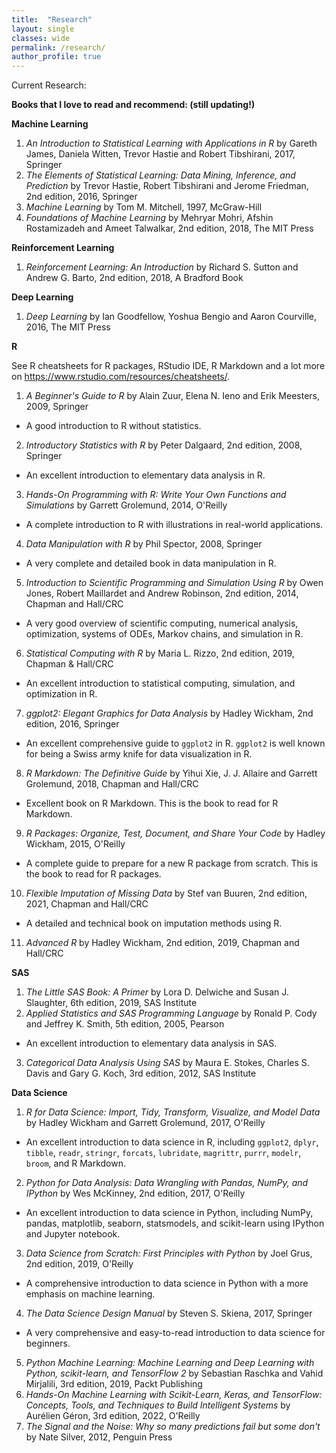 ```yaml
---
title:  "Research"
layout: single
classes: wide
permalink: /research/
author_profile: true
---
```


Current Research:

**Books that I love to read and recommend: (still updating!)**

**Machine Learning**
1. *An Introduction to Statistical Learning with Applications in R* by Gareth James, Daniela Witten, Trevor Hastie and Robert Tibshirani, 2017, Springer
2. *The Elements of Statistical Learning: Data Mining, Inference, and Prediction* by Trevor Hastie, Robert Tibshirani and Jerome Friedman, 2nd edition, 2016, Springer
3. *Machine Learning* by Tom M. Mitchell, 1997, McGraw-Hill
4. *Foundations of Machine Learning* by Mehryar Mohri, Afshin Rostamizadeh and Ameet Talwalkar, 2nd edition, 2018, The MIT Press

**Reinforcement Learning**
1. *Reinforcement Learning: An Introduction* by Richard S. Sutton and Andrew G. Barto, 2nd edition, 2018, A Bradford Book

**Deep Learning**
1. *Deep Learning* by Ian Goodfellow, Yoshua Bengio and Aaron Courville, 2016, The MIT Press

**R**

See R cheatsheets for R packages, RStudio IDE, R Markdown and a lot more on https://www.rstudio.com/resources/cheatsheets/.

1. *A Beginner's Guide to R* by Alain Zuur, Elena N. Ieno and Erik Meesters, 2009, Springer
- A good introduction to R without statistics.
2. *Introductory Statistics with R* by Peter Dalgaard, 2nd edition, 2008, Springer
- An excellent introduction to elementary data analysis in R.
3. *Hands-On Programming with R: Write Your Own Functions and Simulations* by Garrett Grolemund, 2014, O'Reilly
- A complete introduction to R with illustrations in real-world applications.
4. *Data Manipulation with R* by Phil Spector, 2008, Springer
- A very complete and detailed book in data manipulation in R.
5. *Introduction to Scientific Programming and Simulation Using R* by Owen Jones, Robert Maillardet and Andrew Robinson, 2nd edition, 2014, Chapman and Hall/CRC
- A very good overview of scientific computing, numerical analysis, optimization, systems of ODEs, Markov chains, and simulation in R.
6. *Statistical Computing with R* by Maria L. Rizzo, 2nd edition, 2019, Chapman & Hall/CRC
- An excellent introduction to statistical computing, simulation, and optimization in R.
7. *ggplot2: Elegant Graphics for Data Analysis* by Hadley Wickham, 2nd edition, 2016, Springer
- An excellent comprehensive guide to `ggplot2` in R. `ggplot2` is well known for being a Swiss army knife for data visualization in R.
8. *R Markdown: The Definitive Guide* by Yihui Xie, J. J. Allaire and Garrett Grolemund, 2018, Chapman and Hall/CRC
- Excellent book on R Markdown. This is the book to read for R Markdown.
9. *R Packages: Organize, Test, Document, and Share Your Code* by Hadley Wickham, 2015, O'Reilly
- A complete guide to prepare for a new R package from scratch. This is the book to read for R packages.
10. *Flexible Imputation of Missing Data* by Stef van Buuren, 2nd edition, 2021, Chapman and Hall/CRC
- A detailed and technical book on imputation methods using R.
11. *Advanced R* by Hadley Wickham, 2nd edition, 2019, Chapman and Hall/CRC

**SAS**
1. *The Little SAS Book: A Primer* by Lora D. Delwiche and Susan J. Slaughter, 6th edition, 2019, SAS Institute
2. *Applied Statistics and SAS Programming Language* by Ronald P. Cody and Jeffrey K. Smith, 5th edition, 2005, Pearson
- An excellent introduction to elementary data analysis in SAS.
3. *Categorical Data Analysis Using SAS* by Maura E. Stokes, Charles S. Davis and Gary G. Koch, 3rd edition, 2012, SAS Institute

**Data Science**
1. *R for Data Science: Import, Tidy, Transform, Visualize, and Model Data* by Hadley Wickham and Garrett Grolemund, 2017, O'Reilly
- An excellent introduction to data science in R, including `ggplot2`, `dplyr`, `tibble`, `readr`, `stringr`, `forcats`, `lubridate`, `magrittr`, `purrr`, `modelr`, `broom`, and R Markdown.
2. *Python for Data Analysis: Data Wrangling with Pandas, NumPy, and IPython* by Wes McKinney, 2nd edition, 2017, O'Reilly
- An excellent introduction to data science in Python, including NumPy, pandas, matplotlib, seaborn, statsmodels, and scikit-learn using IPython and Jupyter notebook.
3. *Data Science from Scratch: First Principles with Python* by Joel Grus, 2nd edition, 2019, O'Reilly
- A comprehensive introduction to data science in Python with a more emphasis on machine learning.
4. *The Data Science Design Manual* by Steven S. Skiena, 2017, Springer
- A very comprehensive and easy-to-read introduction to data science for beginners.
5. *Python Machine Learning: Machine Learning and Deep Learning with Python, scikit-learn, and TensorFlow 2* by Sebastian Raschka and Vahid Mirjalili, 3rd edition, 2019, Packt Publishing
6. *Hands-On Machine Learning with Scikit-Learn, Keras, and TensorFlow: Concepts, Tools, and Techniques to Build Intelligent Systems* by Aurélien Géron, 3rd edition, 2022, O'Reilly
7. *The Signal and the Noise: Why so many predictions fail but some don't* by Nate Silver, 2012, Penguin Press
